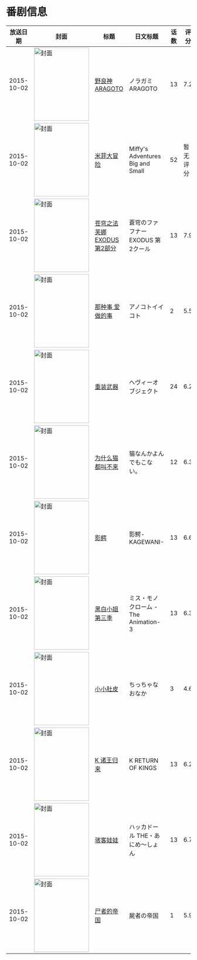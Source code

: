 # 番剧信息

|放送日期|封面|标题|日文标题|话数|评分|评分人数|
|---|---|---|---|---|---|---|
|2015-10-02|<img src="https://lain.bgm.tv/pic/cover/c/c6/07/129988_JSsja.jpg" alt="封面" style="width:150px;height:200px;object-fit:cover;">|[野良神 ARAGOTO](https://bangumi.tv/subject/129988)|ノラガミ ARAGOTO|13|7.2|7096人评分|
|2015-10-02|<img src="https://lain.bgm.tv/pic/cover/c/5f/75/208465_x3a31.jpg" alt="封面" style="width:150px;height:200px;object-fit:cover;">|[米菲大冒险](https://bangumi.tv/subject/208465)|Miffy's Adventures Big and Small|52|暂无评分|少于10人评分|
|2015-10-02|<img src="https://lain.bgm.tv/pic/cover/c/e9/4e/130230_L1SIp.jpg" alt="封面" style="width:150px;height:200px;object-fit:cover;">|[苍穹之法芙娜 EXODUS 第2部分](https://bangumi.tv/subject/130230)|蒼穹のファフナー EXODUS 第2クール|13|7.9|1053人评分|
|2015-10-02|<img src="https://bangumi.tv/img/no_icon_subject.png" alt="封面" style="width:150px;height:200px;object-fit:cover;">|[那种事 爱做的事](https://bangumi.tv/subject/148230)|アノコトイイコト|2|5.5|191人评分|
|2015-10-02|<img src="https://lain.bgm.tv/pic/cover/c/b0/92/115008_ECBxC.jpg" alt="封面" style="width:150px;height:200px;object-fit:cover;">|[重装武器](https://bangumi.tv/subject/115008)|ヘヴィーオブジェクト|24|6.2|2054人评分|
|2015-10-02|<img src="https://lain.bgm.tv/pic/cover/c/ea/16/148072_f5hjR.jpg" alt="封面" style="width:150px;height:200px;object-fit:cover;">|[为什么猫都叫不来](https://bangumi.tv/subject/148072)|猫なんかよんでもこない。|12|6.3|87人评分|
|2015-10-02|<img src="https://lain.bgm.tv/pic/cover/c/e7/a6/145735_4FNzN.jpg" alt="封面" style="width:150px;height:200px;object-fit:cover;">|[影鳄](https://bangumi.tv/subject/145735)|影鰐-KAGEWANI-|13|6.6|583人评分|
|2015-10-02|<img src="https://lain.bgm.tv/pic/cover/c/76/a4/145775_57i01.jpg" alt="封面" style="width:150px;height:200px;object-fit:cover;">|[黑白小姐 第三季](https://bangumi.tv/subject/145775)|ミス・モノクローム -The Animation- 3|13|6.3|577人评分|
|2015-10-02|<img src="https://bangumi.tv/img/no_icon_subject.png" alt="封面" style="width:150px;height:200px;object-fit:cover;">|[小小肚皮](https://bangumi.tv/subject/146221)|ちっちゃなおなか|3|4.6|183人评分|
|2015-10-02|<img src="https://lain.bgm.tv/pic/cover/c/bf/db/115917_8Z800.jpg" alt="封面" style="width:150px;height:200px;object-fit:cover;">|[K 诸王归来](https://bangumi.tv/subject/115917)|K RETURN OF KINGS|13|6.2|2345人评分|
|2015-10-02|<img src="https://lain.bgm.tv/pic/cover/c/70/6d/132754_SwRnc.jpg" alt="封面" style="width:150px;height:200px;object-fit:cover;">|[骇客娃娃](https://bangumi.tv/subject/132754)|ハッカドール THE・あにめ～しょん|13|6.7|1300人评分|
|2015-10-02|<img src="https://lain.bgm.tv/pic/cover/c/61/2d/118784_90x7N.jpg" alt="封面" style="width:150px;height:200px;object-fit:cover;">|[尸者的帝国](https://bangumi.tv/subject/118784)|屍者の帝国|1|5.9|1439人评分|
